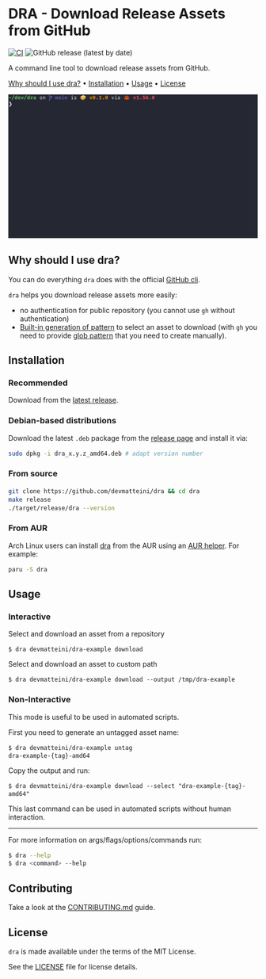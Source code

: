 # DRA - Download Release Assets from GitHub

[![CI](https://github.com/devmatteini/dra/actions/workflows/ci.yml/badge.svg?branch=main)](https://github.com/devmatteini/dra/actions/workflows/ci.yml)
![GitHub release (latest by date)](https://img.shields.io/github/v/release/devmatteini/dra)

A command line tool to download release assets from GitHub.

[Why should I use dra?](#why-should-i-use-dra) •
[Installation](#installation) •
[Usage](#usage) •
[License](#license)

![dra demo](./assets/demo.gif)

## Why should I use dra?

You can do everything `dra` does with the official [GitHub cli](https://cli.github.com/).

`dra` helps you download release assets more easily:

- no authentication for public repository (you cannot use `gh` without authentication)
- [Built-in generation of pattern](#non-interactive) to select an asset to download
  (with `gh` you need to provide [glob pattern](https://cli.github.com/manual/gh_release_download) that you need to
  create manually).

## Installation

### Recommended

Download from the [latest release](https://github.com/devmatteini/dra/releases/latest).

### Debian-based distributions

Download the latest `.deb` package from the [release page](https://github.com/devmatteini/dra/releases/latest) and
install it via:

```bash
sudo dpkg -i dra_x.y.z_amd64.deb # adapt version number 
```

### From source

```bash
git clone https://github.com/devmatteini/dra && cd dra
make release
./target/release/dra --version
```

### From AUR

Arch Linux users can
install [dra](https://aur.archlinux.org/packages/?O=0&SeB=nd&K=download+assets+from+GitHub+release&outdated=&SB=n&SO=a&PP=50&do_Search=Go)
from the AUR using an [AUR helper](https://wiki.archlinux.org/index.php/AUR_helpers). For example:

```bash
paru -S dra
```

## Usage

### Interactive

Select and download an asset from a repository

```
$ dra devmatteini/dra-example download
```

Select and download an asset to custom path

```
$ dra devmatteini/dra-example download --output /tmp/dra-example
```

### Non-Interactive

This mode is useful to be used in automated scripts.

First you need to generate an untagged asset name:

```
$ dra devmatteini/dra-example untag
dra-example-{tag}-amd64
```

Copy the output and run:

```
$ dra devmatteini/dra-example download --select "dra-example-{tag}-amd64"
```

This last command can be used in automated scripts without human interaction.

---

For more information on args/flags/options/commands run:

```bash
$ dra --help
$ dra <command> --help
```

## Contributing

Take a look at the [CONTRIBUTING.md](CONTRIBUTING.md) guide.

## License

`dra` is made available under the terms of the MIT License.

See the [LICENSE](LICENSE) file for license details.